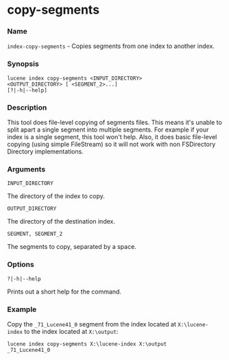 # copy-segments

### Name

`index-copy-segments` - Copies segments from one index to another index.

### Synopsis

<code>lucene index copy-segments <INPUT_DIRECTORY> <OUTPUT_DIRECTORY> <SEGMENT>[ <SEGMENT_2>...] [?|-h|--help]</code>

### Description

This tool does file-level copying of segments files. This means it's unable to split apart a single segment into multiple segments. For example if your index is a single segment, this tool won't help.  Also, it does basic file-level copying (using simple FileStream) so it will not work with non FSDirectory Directory implementations.

### Arguments

`INPUT_DIRECTORY`

The directory of the index to copy.

`OUTPUT_DIRECTORY`

The directory of the destination index.

`SEGMENT, SEGMENT_2`

The segments to copy, separated by a space.

### Options

`?|-h|--help`

Prints out a short help for the command.

### Example

Copy the `_71_Lucene41_0` segment from the index located at `X:\lucene-index` to the index located at `X:\output`:

<code>lucene index copy-segments X:\lucene-index X:\output _71_Lucene41_0</code>

